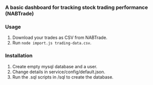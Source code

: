 ### A basic dashboard for tracking stock trading performance (NABTrade) ###

### Usage ###
1. Download your trades as CSV from NABTrade.
2. Run `node import.js trading-data.csv`.

### Installation ###
1. Create empty mysql database and a user.
2. Change details in service/config/default.json.
3. Run the .sql scripts in /sql to create the database.